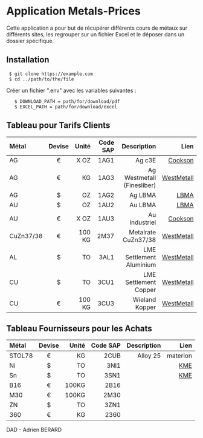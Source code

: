 # Application Metals-Prices

Cette application a pour but de récupérer différents cours de métaux sur différents sites, les regrouper sur un fichier Excel et le déposer dans un dossier spécifique.

## Installation
```
 $ git clone https://example.com
 $ cd ../path/to/the/file
 ```
 Créer un fichier ".env" avec les variables suivantes :
 ```
    $ DOWNLOAD_PATH = path/for/download/pdf
    $ EXCEL_PATH = path/for/download/excel
```
## Tableau pour Tarifs Clients

| Métal | Devise | Unité | Code SAP | Description | Lien |
|:--------------|:-------------:|--------------:|--------------:|--------------:|----------------------------------------------------------------------------------:|
| AG | € | X OZ | 1AG1 | Ag c3E | [Cookson](https://www.cookson-clal.com/cours/cours.jsp?table=fins&datearch=) |
| AG | € | KG | 1AG3 | Ag Westmetall (Finesliber) | [WestMetall](https://www.westmetall.com/en/markdaten.php?action=table&field=Ag) |
| AG | $ | OZ | 1AG2 | Ag LBMA | [LBMA](https://www.lbma.org.uk/prices-and-data/precious-metal-prices#/table) |
| AU | $ | OZ | 1AU2 | Au LBMA | [LBMA](https://www.lbma.org.uk/prices-and-data/precious-metal-prices#/table) |
| AU | € | X OZ | 1AU3 | Au Industriel | [Cookson](https://www.cookson-clal.com/cours/cours.jsp?table=fins&datearch=) |
| CuZn37/38 | € | 100 KG | 2M37 | Metalrate CuZn37/38 | [WestMetall](https://www.westmetall.com/en/markdaten.php?action=table&field=MB_MS_63_37) |
| AL | $ | TO | 3AL1 | LME Settlement Aluminium | [WestMetall](https://www.westmetall.com/en/markdaten.php?action=average&field=LME_AI_cash) |
| CU | $ | TO | 3CU1 | LME Settlement Copper | [WestMetall](https://www.westmetall.com/en/markdaten.php?action=table&field=LME_Cu_cash) |
| CU | € | 100 KG | 3CU3 | Wieland Kopper | [WestMetall](https://www.westmetall.com/en/markdaten.php?action=table&field=WI_Cu) |




## Tableau Fournisseurs pour les Achats

| Métal | Devise | Unité | Code SAP | Description | Lien |
|:--------------|:-------------:|--------------:|--------------:|--------------:|--------------:|
| STOL78 | € | KG | 2CUB | Alloy 25 | materion |
| Ni | $ | TO | 3NI1 |  | [KME](https://www.kme.com/fr/services/cours-des-metaux) |
| Sn | $ | TO | 3SN1 |  | [KME](https://www.kme.com/fr/services/cours-des-metaux) |
| B16 | € | 100KG | 2B16 |  |  |
| M30 | € | 100KG | 2M30 |  |  |
| ZN | $ | TO | 3ZN1 |  |  |
| 360 | € | KG | 2360 |  |  |

DAD - Adrien BERARD
